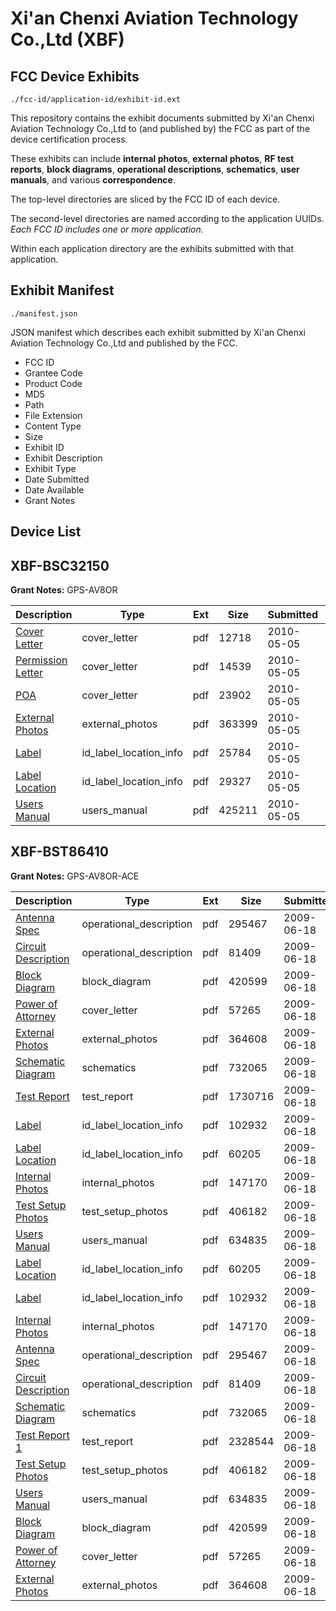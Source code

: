 # Xi'an Chenxi Aviation Technology Co.,Ltd (XBF)
## FCC Device Exhibits

```
./fcc-id/application-id/exhibit-id.ext
```

This repository contains the exhibit documents submitted by Xi'an Chenxi Aviation Technology Co.,Ltd to (and published by) the FCC as part of the device certification process.

These exhibits can include **internal photos**, **external photos**, **RF test reports**, **block diagrams**, **operational descriptions**, **schematics**, **user manuals**, and various **correspondence**.

The top-level directories are sliced by the FCC ID of each device.

The second-level directories are named according to the application UUIDs. *Each FCC ID includes one or more application.*

Within each application directory are the exhibits submitted with that application. 

## Exhibit Manifest

```
./manifest.json
```

JSON manifest which describes each exhibit submitted by Xi'an Chenxi Aviation Technology Co.,Ltd and published by the FCC.

- FCC ID
- Grantee Code
- Product Code
- MD5
- Path
- File Extension
- Content Type
- Size
- Exhibit ID
- Exhibit Description
- Exhibit Type
- Date Submitted
- Date Available
- Grant Notes

## Device List
## XBF-BSC32150
**Grant Notes:** GPS-AV8OR

| Description | Type | Ext | Size | Submitted | Available |
| ----------- | ---- | --- | ---- | --------- | --------- |
| [Cover Letter](XBF-BSC32150/b756a8e641e40472089ce4fa5ab30b19/1276504.pdf) | cover_letter | pdf | 12718 | 2010-05-05 | 2010-05-05 |
| [Permission Letter](XBF-BSC32150/b756a8e641e40472089ce4fa5ab30b19/1276508.pdf) | cover_letter | pdf | 14539 | 2010-05-05 | 2010-05-05 |
| [POA](XBF-BSC32150/b756a8e641e40472089ce4fa5ab30b19/1276509.pdf) | cover_letter | pdf | 23902 | 2010-05-05 | 2010-05-05 |
| [External Photos](XBF-BSC32150/b756a8e641e40472089ce4fa5ab30b19/1276505.pdf) | external_photos | pdf | 363399 | 2010-05-05 | 2010-05-05 |
| [Label](XBF-BSC32150/b756a8e641e40472089ce4fa5ab30b19/1276506.pdf) | id_label_location_info | pdf | 25784 | 2010-05-05 | 2010-05-05 |
| [Label Location](XBF-BSC32150/b756a8e641e40472089ce4fa5ab30b19/1276507.pdf) | id_label_location_info | pdf | 29327 | 2010-05-05 | 2010-05-05 |
| [Users Manual](XBF-BSC32150/b756a8e641e40472089ce4fa5ab30b19/1276510.pdf) | users_manual | pdf | 425211 | 2010-05-05 | 2010-05-05 |
## XBF-BST86410
**Grant Notes:** GPS-AV8OR-ACE

| Description | Type | Ext | Size | Submitted | Available |
| ----------- | ---- | --- | ---- | --------- | --------- |
| [Antenna Spec](XBF-BST86410/4d04573ce21358071e2b4a6938c293a2/1126252.pdf) | operational_description | pdf | 295467 | 2009-06-18 | 2009-06-18 |
| [Circuit Description](XBF-BST86410/4d04573ce21358071e2b4a6938c293a2/1126259.pdf) | operational_description | pdf | 81409 | 2009-06-18 | 2009-06-18 |
| [Block Diagram](XBF-BST86410/4d04573ce21358071e2b4a6938c293a2/1126258.pdf) | block_diagram | pdf | 420599 | 2009-06-18 | 2009-06-18 |
| [Power of Attorney](XBF-BST86410/4d04573ce21358071e2b4a6938c293a2/1126257.pdf) | cover_letter | pdf | 57265 | 2009-06-18 | 2009-06-18 |
| [External Photos](XBF-BST86410/4d04573ce21358071e2b4a6938c293a2/1126253.pdf) | external_photos | pdf | 364608 | 2009-06-18 | 2009-06-18 |
| [Schematic Diagram](XBF-BST86410/4d04573ce21358071e2b4a6938c293a2/1126260.pdf) | schematics | pdf | 732065 | 2009-06-18 | 2009-06-18 |
| [Test Report](XBF-BST86410/4d04573ce21358071e2b4a6938c293a2/1126280.pdf) | test_report | pdf | 1730716 | 2009-06-18 | 2009-06-18 |
| [Label](XBF-BST86410/4d04573ce21358071e2b4a6938c293a2/1126254.pdf) | id_label_location_info | pdf | 102932 | 2009-06-18 | 2009-06-18 |
| [Label Location](XBF-BST86410/4d04573ce21358071e2b4a6938c293a2/1126255.pdf) | id_label_location_info | pdf | 60205 | 2009-06-18 | 2009-06-18 |
| [Internal Photos](XBF-BST86410/4d04573ce21358071e2b4a6938c293a2/1126256.pdf) | internal_photos | pdf | 147170 | 2009-06-18 | 2009-06-18 |
| [Test Setup Photos](XBF-BST86410/4d04573ce21358071e2b4a6938c293a2/1126262.pdf) | test_setup_photos | pdf | 406182 | 2009-06-18 | 2009-06-18 |
| [Users Manual](XBF-BST86410/4d04573ce21358071e2b4a6938c293a2/1126263.pdf) | users_manual | pdf | 634835 | 2009-06-18 | 2009-06-18 |
| [Label Location](XBF-BST86410/e7586379550c8b453f0096ef9f1f8642/1126255.pdf) | id_label_location_info | pdf | 60205 | 2009-06-18 | 2009-06-18 |
| [Label](XBF-BST86410/e7586379550c8b453f0096ef9f1f8642/1126254.pdf) | id_label_location_info | pdf | 102932 | 2009-06-18 | 2009-06-18 |
| [Internal Photos](XBF-BST86410/e7586379550c8b453f0096ef9f1f8642/1126256.pdf) | internal_photos | pdf | 147170 | 2009-06-18 | 2009-06-18 |
| [Antenna Spec](XBF-BST86410/e7586379550c8b453f0096ef9f1f8642/1126252.pdf) | operational_description | pdf | 295467 | 2009-06-18 | 2009-06-18 |
| [Circuit Description](XBF-BST86410/e7586379550c8b453f0096ef9f1f8642/1126259.pdf) | operational_description | pdf | 81409 | 2009-06-18 | 2009-06-18 |
| [Schematic Diagram](XBF-BST86410/e7586379550c8b453f0096ef9f1f8642/1126260.pdf) | schematics | pdf | 732065 | 2009-06-18 | 2009-06-18 |
| [Test Report 1](XBF-BST86410/e7586379550c8b453f0096ef9f1f8642/1126261.pdf) | test_report | pdf | 2328544 | 2009-06-18 | 2009-06-18 |
| [Test Setup Photos](XBF-BST86410/e7586379550c8b453f0096ef9f1f8642/1126262.pdf) | test_setup_photos | pdf | 406182 | 2009-06-18 | 2009-06-18 |
| [Users Manual](XBF-BST86410/e7586379550c8b453f0096ef9f1f8642/1126263.pdf) | users_manual | pdf | 634835 | 2009-06-18 | 2009-06-18 |
| [Block Diagram](XBF-BST86410/e7586379550c8b453f0096ef9f1f8642/1126258.pdf) | block_diagram | pdf | 420599 | 2009-06-18 | 2009-06-18 |
| [Power of Attorney](XBF-BST86410/e7586379550c8b453f0096ef9f1f8642/1126257.pdf) | cover_letter | pdf | 57265 | 2009-06-18 | 2009-06-18 |
| [External Photos](XBF-BST86410/e7586379550c8b453f0096ef9f1f8642/1126253.pdf) | external_photos | pdf | 364608 | 2009-06-18 | 2009-06-18 |
